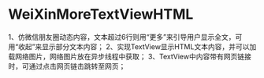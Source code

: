# WeiXinMoreTextViewHTML
1、仿微信朋友圈动态内容，文本超过6行则用“更多”来引导用户显示全文，可用“收起”来显示部分文本内容；
2、实现TextView显示HTML文本内容，并可以加载网络图片，网络图片放在异步线程中获取；
3、TextView中内容带有网页链接时，可通过点击网页链击跳转至网页；
